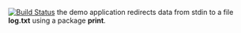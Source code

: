[![Build Status](https://travis-ci.org/Murderdoll/lab10.svg?branch=master)](https://travis-ci.org/Murderdoll/lab10)
the demo application redirects data from stdin to a file **log.txt** using a package **print**.
